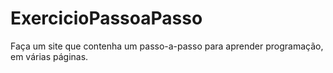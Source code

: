 # ExercicioPassoaPasso
Faça um site que contenha um passo-a-passo para aprender programação, em várias páginas.
